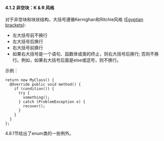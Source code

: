#### 4.1.2 非空块：K & R 风格

对于非空块和块状结构，大括号遵循Kernighan和Ritchie风格 ([Egyptian brackets](http://www.codinghorror.com/blog/2012/07/new-programming-jargon.html)):

*   左大括号前不换行
*   左大括号后换行
*   右大括号前换行
*   如果右大括号是一个语句、函数体或类的终止，则右大括号后换行; 否则不换行。例如，如果右大括号后面是else或逗号，则不换行。

示例：


    return new MyClass() {
      @Override public void method() {
        if (condition()) {
          try {
            something();
          } catch (ProblemException e) {
            recover();
          }
        }
      }
    };

4.8.1节给出了enum类的一些例外。
